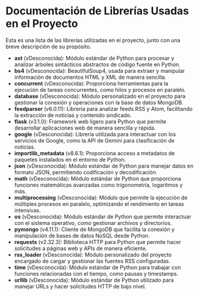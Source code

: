 #  Documentación de Librerías Usadas en el Proyecto

Esta es una lista de las librerías utilizadas en el proyecto, junto con una breve descripción de su propósito.

- **ast** (vDesconocida): Módulo estándar de Python para procesar y analizar árboles sintácticos abstractos de código fuente en Python.
- **bs4** (vDesconocida): BeautifulSoup4, usada para extraer y manipular información de documentos HTML y XML de manera sencilla.
- **concurrent** (vDesconocida): Proporciona herramientas para la ejecución de tareas concurrentes, como hilos y procesos en paralelo.
- **database** (vDesconocida): Módulo personalizado en el proyecto para gestionar la conexión y operaciones con la base de datos MongoDB.
- **feedparser** (v6.0.11): Librería para analizar feeds RSS y Atom, facilitando la extracción de noticias y contenido sindicado.
- **flask** (v3.1.0): Framework web ligero para Python que permite desarrollar aplicaciones web de manera sencilla y rápida.
- **google** (vDesconocida): Librería utilizada para interactuar con los servicios de Google, como la API de Gemini para clasificación de noticias.
- **importlib_metadata** (v8.6.1): Proporciona acceso a metadatos de paquetes instalados en el entorno de Python.
- **json** (vDesconocida): Módulo estándar de Python para manejar datos en formato JSON, permitiendo codificación y decodificación.
- **math** (vDesconocida): Módulo estándar de Python que proporciona funciones matemáticas avanzadas como trigonometría, logaritmos y más.
- **multiprocessing** (vDesconocida): Módulo que permite la ejecución de múltiples procesos en paralelo, optimizando el rendimiento en tareas intensivas.
- **os** (vDesconocida): Módulo estándar de Python que permite interactuar con el sistema operativo, como gestionar archivos y directorios.
- **pymongo** (v4.11.1): Cliente de MongoDB que facilita la conexión y manipulación de bases de datos NoSQL desde Python.
- **requests** (v2.32.3): Biblioteca HTTP para Python que permite hacer solicitudes a páginas web y APIs de manera eficiente.
- **rss_loader** (vDesconocida): Módulo personalizado del proyecto encargado de cargar y gestionar las fuentes RSS configuradas.
- **time** (vDesconocida): Módulo estándar de Python para trabajar con funciones relacionadas con el tiempo, como pausas y timestamps.
- **urllib** (vDesconocida): Módulo estándar de Python utilizado para manejar URLs y hacer solicitudes HTTP de bajo nivel.

